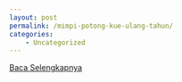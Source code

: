 ```yaml
---
layout: post
permalink: /mimpi-potong-kue-ulang-tahun/
categories:
    - Uncategorized
---
```


[Baca Selengkapnya](/01)